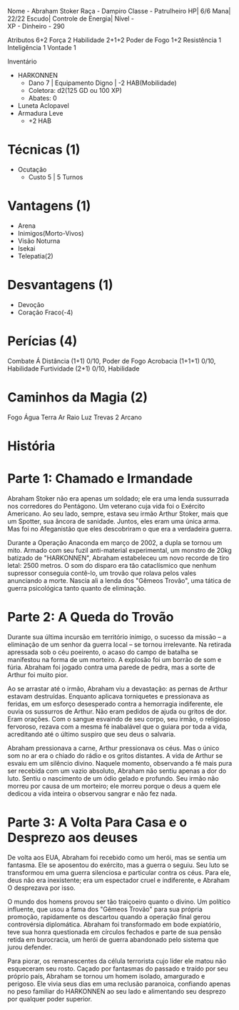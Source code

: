 Nome - Abraham Stoker
Raça - Dampiro
Classe - Patrulheiro
HP| 6/6
Mana| 22/22
Escudo| 
Controle de Energia| 
Nível -  
XP - 
Dinheiro -  290

Atributos 6+2
Força 2
Habilidade 2+1+2
Poder de Fogo 1+2
Resistência  1
Inteligência 1
Vontade 1

Inventário
- HARKONNEN
	- Dano 7 | Equipamento Digno | -2 HAB(Mobilidade)
	- Coletora: d2(125 GD ou 100 XP) 
	- Abates: 0
- Luneta Aclopavel
- Armadura Leve
	- +2 HAB

# Técnicas (1)
- Ocutação
	- Custo 5 | 5 Turnos

# Vantagens (1)
- Arena
- Inimigos(Morto-Vivos)
- Visão Noturna
- Isekai
- Telepatia(2)

# Desvantagens (1)
- Devoção
- Coração Fraco(-4)

# Perícias (4)
Combate Á Distância (1+1) 0/10, Poder de Fogo
Acrobacia (1+1+1) 0/10, Habilidade
Furtividade (2+1) 0/10, Habilidade


# Caminhos da Magia (2)
Fogo 
Água 
Terra 
Ar 
Raio 
Luz 
Trevas 2
Arcano 

# História
# Parte 1: Chamado e Irmandade

Abraham Stoker não era apenas um soldado; ele era uma lenda sussurrada nos corredores do Pentágono. Um veterano cuja vida foi o Exército Americano. Ao seu lado, sempre, estava seu irmão Arthur Stoker, mais que um Spotter, sua âncora de sanidade. Juntos, eles eram uma única arma. Mas foi no Afeganistão que eles descobriram o que era a verdadeira guerra.

Durante a Operação Anaconda em março de 2002, a dupla se tornou um mito. Armado com seu fuzil anti-material experimental, um monstro de 20kg batizado de "HARKONNEN", Abraham estabeleceu um novo recorde de tiro letal: 2500 metros. O som do disparo era tão cataclísmico que nenhum supressor conseguia contê-lo, um trovão que rolava pelos vales anunciando a morte. Nascia ali a lenda dos "Gêmeos Trovão", uma tática de guerra psicológica tanto quanto de eliminação.

# Parte 2: A Queda do Trovão

Durante sua última incursão em território inimigo, o sucesso da missão – a eliminação de um senhor da guerra local – se tornou irrelevante. Na retirada apressada sob o céu poeirento, o acaso do campo de batalha se manifestou na forma de um morteiro. A explosão foi um borrão de som e fúria. Abraham foi jogado contra uma parede de pedra, mas a sorte de Arthur foi muito pior.

Ao se arrastar até o irmão, Abraham viu a devastação: as pernas de Arthur estavam destruídas. Enquanto aplicava torniquetes e pressionava as feridas, em um esforço desesperado contra a hemorragia indiferente, ele ouvia os sussurros de Arthur. Não eram pedidos de ajuda ou gritos de dor. Eram orações. Com o sangue esvaindo de seu corpo, seu irmão, o religioso fervoroso, rezava com a mesma fé inabalável que o guiara por toda a vida, acreditando até o último suspiro que seu deus o salvaria.

Abraham pressionava a carne, Arthur pressionava os céus. Mas o único som no ar era o chiado do rádio e os gritos distantes. A vida de Arthur se esvaiu em um silêncio divino. Naquele momento, observando a fé mais pura ser recebida com um vazio absoluto, Abraham não sentiu apenas a dor do luto. Sentiu o nascimento de um ódio gelado e profundo. Seu irmão não morreu por causa de um morteiro; ele morreu porque o deus a quem ele dedicou a vida inteira o observou sangrar e não fez nada.

# Parte 3: A Volta Para Casa e o Desprezo aos deuses

De volta aos EUA, Abraham foi recebido como um herói, mas se sentia um fantasma. Ele se aposentou do exército, mas a guerra o seguiu. Seu luto se transformou em uma guerra silenciosa e particular contra os céus. Para ele, deus não era inexistente; era um espectador cruel e indiferente, e Abraham O desprezava por isso.

O mundo dos homens provou ser tão traiçoeiro quanto o divino. Um político influente, que usou a fama dos "Gêmeos Trovão" para sua própria promoção, rapidamente os descartou quando a operação final gerou controvérsia diplomática. Abraham foi transformado em bode expiatório, teve sua honra questionada em círculos fechados e parte de sua pensão retida em burocracia, um herói de guerra abandonado pelo sistema que jurou defender.

Para piorar, os remanescentes da célula terrorista cujo líder ele matou não esqueceram seu rosto. Caçado por fantasmas do passado e traído por seu próprio país, Abraham se tornou um homem isolado, amargurado e perigoso. Ele vivia seus dias em uma reclusão paranoica, confiando apenas no peso familiar do HARKONNEN ao seu lado e alimentando seu desprezo por qualquer poder superior.